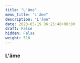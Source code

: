 ```yaml
---
title: "L'âme"
menu_title: "L'âme"
description: "L'âme"
date: 2023-05-19 06:25:48+00:80
draft: False
hidden: False
weight: 510
---
```

### L'âme
